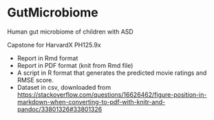 # GutMicrobiome
Human gut microbiome of children with ASD

Capstone for HarvardX PH125.9x

* Report in Rmd format
* Report in PDF format (knit from Rmd file)
* A script in R format that generates the predicted movie ratings and RMSE score.
* Dataset in csv, downloaded from https://stackoverflow.com/questions/16626462/figure-position-in-markdown-when-converting-to-pdf-with-knitr-and-pandoc/33801326#33801326
